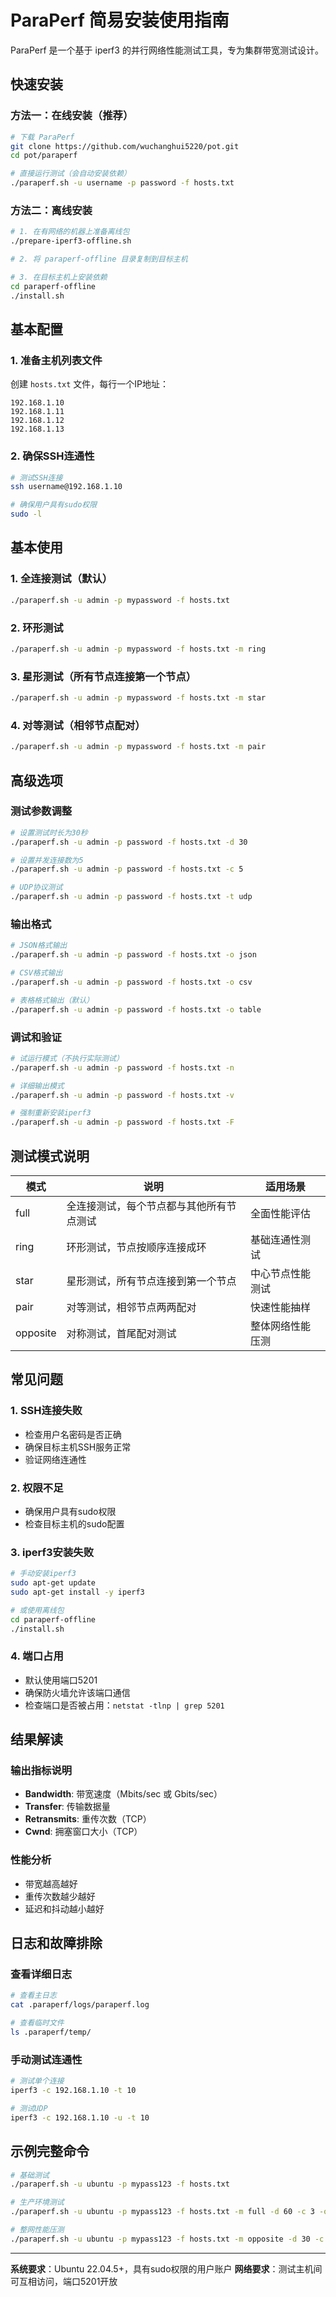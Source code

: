 # ParaPerf 简易安装使用指南

ParaPerf 是一个基于 iperf3 的并行网络性能测试工具，专为集群带宽测试设计。

## 快速安装

### 方法一：在线安装（推荐）
```bash
# 下载 ParaPerf
git clone https://github.com/wuchanghui5220/pot.git
cd pot/paraperf

# 直接运行测试（会自动安装依赖）
./paraperf.sh -u username -p password -f hosts.txt
```

### 方法二：离线安装
```bash
# 1. 在有网络的机器上准备离线包
./prepare-iperf3-offline.sh

# 2. 将 paraperf-offline 目录复制到目标主机

# 3. 在目标主机上安装依赖
cd paraperf-offline
./install.sh
```

## 基本配置

### 1. 准备主机列表文件
创建 `hosts.txt` 文件，每行一个IP地址：
```
192.168.1.10
192.168.1.11
192.168.1.12
192.168.1.13
```

### 2. 确保SSH连通性
```bash
# 测试SSH连接
ssh username@192.168.1.10

# 确保用户具有sudo权限
sudo -l
```

## 基本使用

### 1. 全连接测试（默认）
```bash
./paraperf.sh -u admin -p mypassword -f hosts.txt
```

### 2. 环形测试
```bash
./paraperf.sh -u admin -p mypassword -f hosts.txt -m ring
```

### 3. 星形测试（所有节点连接第一个节点）
```bash
./paraperf.sh -u admin -p mypassword -f hosts.txt -m star
```

### 4. 对等测试（相邻节点配对）
```bash
./paraperf.sh -u admin -p mypassword -f hosts.txt -m pair
```

## 高级选项

### 测试参数调整
```bash
# 设置测试时长为30秒
./paraperf.sh -u admin -p password -f hosts.txt -d 30

# 设置并发连接数为5
./paraperf.sh -u admin -p password -f hosts.txt -c 5

# UDP协议测试
./paraperf.sh -u admin -p password -f hosts.txt -t udp
```

### 输出格式
```bash
# JSON格式输出
./paraperf.sh -u admin -p password -f hosts.txt -o json

# CSV格式输出
./paraperf.sh -u admin -p password -f hosts.txt -o csv

# 表格格式输出（默认）
./paraperf.sh -u admin -p password -f hosts.txt -o table
```

### 调试和验证
```bash
# 试运行模式（不执行实际测试）
./paraperf.sh -u admin -p password -f hosts.txt -n

# 详细输出模式
./paraperf.sh -u admin -p password -f hosts.txt -v

# 强制重新安装iperf3
./paraperf.sh -u admin -p password -f hosts.txt -F
```

## 测试模式说明

| 模式 | 说明 | 适用场景 |
|------|------|----------|
| full | 全连接测试，每个节点都与其他所有节点测试 | 全面性能评估 |
| ring | 环形测试，节点按顺序连接成环 | 基础连通性测试 |
| star | 星形测试，所有节点连接到第一个节点 | 中心节点性能测试 |
| pair | 对等测试，相邻节点两两配对 | 快速性能抽样 |
| opposite | 对称测试，首尾配对测试 | 整体网络性能压测 |
## 常见问题

### 1. SSH连接失败
- 检查用户名密码是否正确
- 确保目标主机SSH服务正常
- 验证网络连通性

### 2. 权限不足
- 确保用户具有sudo权限
- 检查目标主机的sudo配置

### 3. iperf3安装失败
```bash
# 手动安装iperf3
sudo apt-get update
sudo apt-get install -y iperf3

# 或使用离线包
cd paraperf-offline
./install.sh
```

### 4. 端口占用
- 默认使用端口5201
- 确保防火墙允许该端口通信
- 检查端口是否被占用：`netstat -tlnp | grep 5201`

## 结果解读

### 输出指标说明
- **Bandwidth**: 带宽速度（Mbits/sec 或 Gbits/sec）
- **Transfer**: 传输数据量
- **Retransmits**: 重传次数（TCP）
- **Cwnd**: 拥塞窗口大小（TCP）

### 性能分析
- 带宽越高越好
- 重传次数越少越好
- 延迟和抖动越小越好

## 日志和故障排除

### 查看详细日志
```bash
# 查看主日志
cat .paraperf/logs/paraperf.log

# 查看临时文件
ls .paraperf/temp/
```

### 手动测试连通性
```bash
# 测试单个连接
iperf3 -c 192.168.1.10 -t 10

# 测试UDP
iperf3 -c 192.168.1.10 -u -t 10
```

## 示例完整命令

```bash
# 基础测试
./paraperf.sh -u ubuntu -p mypass123 -f hosts.txt

# 生产环境测试
./paraperf.sh -u ubuntu -p mypass123 -f hosts.txt -m full -d 60 -c 3 -o json -v

# 整网性能压测
./paraperf.sh -u ubuntu -p mypass123 -f hosts.txt -m opposite -d 30 -c 5 -j 2 
```

---

**系统要求**：Ubuntu 22.04.5+，具有sudo权限的用户账户
**网络要求**：测试主机间可互相访问，端口5201开放
